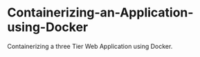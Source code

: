 # Containerizing-an-Application-using-Docker
Containerizing a three Tier Web Application using Docker.
